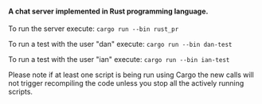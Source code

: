 #### A chat server implemented in Rust programming language.

To run the server execute:
```cargo run --bin rust_pr```

To run a test with the user "dan" execute:
```cargo run --bin dan-test```

To run a test with the user "ian" execute:
```cargo run --bin ian-test```

Please note if at least one script is being run using Cargo the new calls will not trigger recompiling the code unless 
you stop all the actively running scripts.